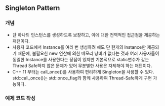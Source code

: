 ## Singleton Pattern

### 개념

* 단 하나의 인스턴스를 생성하도록 보장하고, 이에 대한 전역적인 접근점을 제공하는 패턴이다.
* 사용자 코드에서 Instance를 여러 번 생성하려 해도 단 한개의 Instance만 제공되기 때문에, 불필요한 new 연산에 의한 메모리 낭비가 없다는 것과 여러 사용자들이 동일한 Instance를 사용한다는 장점이 있지만 기본적으로 static변수가 갖는 Thread Safe하지 않은 문제가 있어 무분별한 사용은 자제해야 하는 패턴이다.
* C++ 11 부터는 call_once()를 사용하여 편리하게 Singleton을 사용할 수 있다. std::call_once()는 std::once_flag와 함께 사용하여 Thread-Safe하게 구현 가능하다.

### 예제 코드 작성
